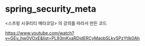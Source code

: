 # spring_security_meta

<스프링 시큐리티 메타코딩> 의 강의를 따라서 만든 코드

https://www.youtube.com/watch?v=GEv_hw0VOxE&list=PL93mKxaRDidERCyMaobSLkvSPzYtIk0Ah
